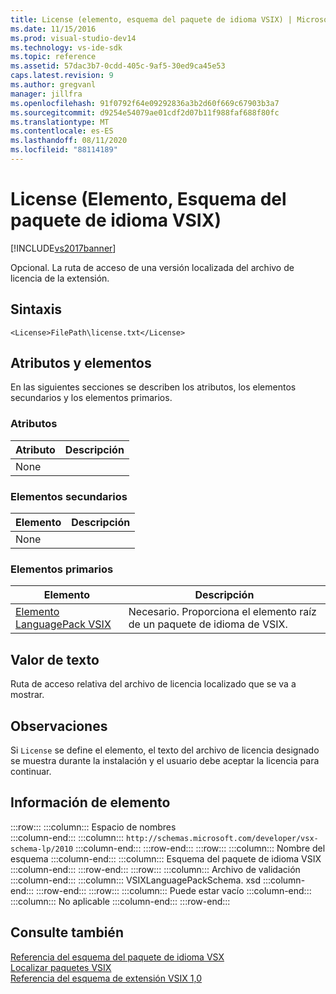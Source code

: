 ```yaml
---
title: License (elemento, esquema del paquete de idioma VSIX) | Microsoft Docs
ms.date: 11/15/2016
ms.prod: visual-studio-dev14
ms.technology: vs-ide-sdk
ms.topic: reference
ms.assetid: 57dac3b7-0cdd-405c-9af5-30ed9ca45e53
caps.latest.revision: 9
ms.author: gregvanl
manager: jillfra
ms.openlocfilehash: 91f0792f64e09292836a3b2d60f669c67903b3a7
ms.sourcegitcommit: d9254e54079ae01cdf2d07b11f988faf688f80fc
ms.translationtype: MT
ms.contentlocale: es-ES
ms.lasthandoff: 08/11/2020
ms.locfileid: "88114189"
---
```

# <a name="license-element-vsix-language-pack-schema"></a>License (Elemento, Esquema del paquete de idioma VSIX)
[!INCLUDE[vs2017banner](../includes/vs2017banner.md)]

Opcional. La ruta de acceso de una versión localizada del archivo de licencia de la extensión.  
  
## <a name="syntax"></a>Sintaxis  
  
```  
<License>FilePath\license.txt</License>  
```  
  
## <a name="attributes-and-elements"></a>Atributos y elementos  
 En las siguientes secciones se describen los atributos, los elementos secundarios y los elementos primarios.  
  
### <a name="attributes"></a>Atributos  
  
|Atributo|Descripción|  
|---------------|-----------------|  
|None||  
  
### <a name="child-elements"></a>Elementos secundarios  
  
|Elemento|Descripción|  
|-------------|-----------------|  
|None||  
  
### <a name="parent-elements"></a>Elementos primarios  
  
|Elemento|Descripción|  
|-------------|-----------------|  
|[Elemento LanguagePack VSIX](../extensibility/vsixlanguagepack-element-vsix-language-pack-schema.md)|Necesario. Proporciona el elemento raíz de un paquete de idioma de VSIX.|  
  
## <a name="text-value"></a>Valor de texto  
 Ruta de acceso relativa del archivo de licencia localizado que se va a mostrar.  
  
## <a name="remarks"></a>Observaciones  
 Si `License` se define el elemento, el texto del archivo de licencia designado se muestra durante la instalación y el usuario debe aceptar la licencia para continuar.  
  
## <a name="element-information"></a>Información de elemento  

:::row:::
    :::column:::
        Espacio de nombres  
    :::column-end:::
    :::column:::
        `http://schemas.microsoft.com/developer/vsx-schema-lp/2010`
    :::column-end:::
:::row-end:::
:::row:::
    :::column:::
        Nombre del esquema
    :::column-end:::
    :::column:::
        Esquema del paquete de idioma VSIX
    :::column-end:::
:::row-end:::
:::row:::
    :::column:::
        Archivo de validación
    :::column-end:::
    :::column:::
        VSIXLanguagePackSchema. xsd
    :::column-end:::
:::row-end:::
:::row:::
    :::column:::
        Puede estar vacío
    :::column-end:::
    :::column:::
        No aplicable
    :::column-end:::
:::row-end:::
  
## <a name="see-also"></a>Consulte también  
 [Referencia del esquema del paquete de idioma VSX](../extensibility/vsx-language-pack-schema-reference.md)   
 [Localizar paquetes VSIX](../extensibility/localizing-vsix-packages.md)   
 [Referencia del esquema de extensión VSIX 1,0](/previous-versions/dd393700(v=vs.110))

